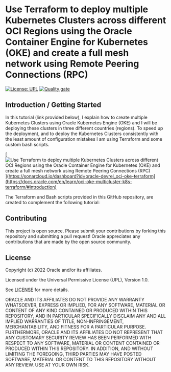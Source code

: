 # Use Terraform to deploy multiple Kubernetes Clusters across different OCI Regions using the Oracle Container Engine for Kubernetes (OKE) and create a full mesh network using Remote Peering Connections (RPC)

[![License: UPL](https://img.shields.io/badge/license-UPL-green)](https://img.shields.io/badge/license-UPL-green) [![Quality gate](https://sonarcloud.io/api/project_badges/quality_gate?project=oracle-devrel_oci-oke-terraform)](https://sonarcloud.io/dashboard?id=oracle-devrel_oci-oke-terraform)

## Introduction / Getting Started

In this tutorial (link provided below), I explain how to create multiple Kubernetes Clusters using Oracle Kubernetes Engine (OKE) and I will be deploying these clusters in three different countries (regions). To speed up the deployment, and to deploy the Kubernetes Clusters consistently with the least amount of configuration mistakes I am using Terraform and some custom bash scripts.

[![Use Terraform to deploy multiple Kubernetes Clusters across different OCI Regions using the Oracle Container Engine for Kubernetes (OKE) and create a full mesh network using Remote Peering Connections (RPC)]([https://sonarcloud.io/api/project_badges/quality_gate?project=oracle-devrel_oci-oke-terraform)](https://sonarcloud.io/dashboard?id=oracle-devrel_oci-oke-terraform](https://docs.oracle.com/en/learn/oci-oke-multicluster-k8s-terraform/#introduction)


The Terraform and Bash scripts provided in this GitHub repository, are created to complement the following tutorial:

## Contributing
This project is open source.  Please submit your contributions by forking this repository and submitting a pull request!  Oracle appreciates any contributions that are made by the open source community.

## License
Copyright (c) 2022 Oracle and/or its affiliates.

Licensed under the Universal Permissive License (UPL), Version 1.0.

See [LICENSE](LICENSE) for more details.

ORACLE AND ITS AFFILIATES DO NOT PROVIDE ANY WARRANTY WHATSOEVER, EXPRESS OR IMPLIED, FOR ANY SOFTWARE, MATERIAL OR CONTENT OF ANY KIND CONTAINED OR PRODUCED WITHIN THIS REPOSITORY, AND IN PARTICULAR SPECIFICALLY DISCLAIM ANY AND ALL IMPLIED WARRANTIES OF TITLE, NON-INFRINGEMENT, MERCHANTABILITY, AND FITNESS FOR A PARTICULAR PURPOSE.  FURTHERMORE, ORACLE AND ITS AFFILIATES DO NOT REPRESENT THAT ANY CUSTOMARY SECURITY REVIEW HAS BEEN PERFORMED WITH RESPECT TO ANY SOFTWARE, MATERIAL OR CONTENT CONTAINED OR PRODUCED WITHIN THIS REPOSITORY. IN ADDITION, AND WITHOUT LIMITING THE FOREGOING, THIRD PARTIES MAY HAVE POSTED SOFTWARE, MATERIAL OR CONTENT TO THIS REPOSITORY WITHOUT ANY REVIEW. USE AT YOUR OWN RISK. 
